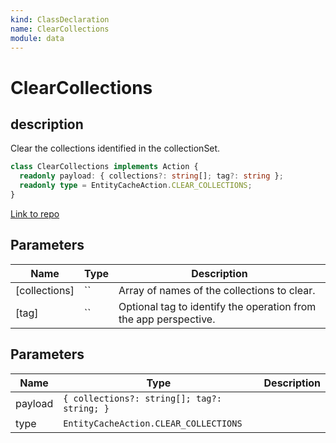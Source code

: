 ```yaml
---
kind: ClassDeclaration
name: ClearCollections
module: data
---
```


# ClearCollections

## description

Clear the collections identified in the collectionSet.

```ts
class ClearCollections implements Action {
  readonly payload: { collections?: string[]; tag?: string };
  readonly type = EntityCacheAction.CLEAR_COLLECTIONS;
}
```

[Link to repo](https://github.com/ngrx/platform/blob/master/modules/data/src/actions/entity-cache-action.ts#L42-L49)

## Parameters

| Name          | Type                                                                  | Description |
| ------------- | --------------------------------------------------------------------- | ----------- |
| [collections] | `` | Array of names of the collections to clear.                      |
| [tag]         | `` | Optional tag to identify the operation from the app perspective. |

## Parameters

| Name    | Type                                        | Description |
| ------- | ------------------------------------------- | ----------- |
| payload | `{ collections?: string[]; tag?: string; }` |             |
| type    | `EntityCacheAction.CLEAR_COLLECTIONS`       |             |
